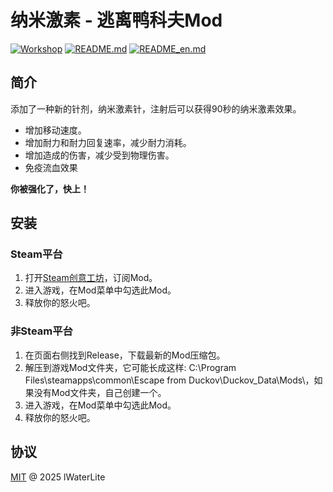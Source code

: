 #  纳米激素 - 逃离鸭科夫Mod

[![Workshop](https://img.shields.io/badge/Workshop-NanoInjector-blue)](https://steamcommunity.com/sharedfiles/filedetails/?id=3596071688) [![README.md](https://img.shields.io/badge/README-CN-green)](README.md) [![README_en.md](https://img.shields.io/badge/README-EN-green)](README_en.md)

## 简介

添加了一种新的针剂，纳米激素针，注射后可以获得90秒的纳米激素效果。

- 增加移动速度。
- 增加耐力和耐力回复速率，减少耐力消耗。
- 增加造成的伤害，减少受到物理伤害。
- 免疫流血效果

**你被强化了，快上！**

## 安装

### Steam平台

1. 打开[Steam创意工坊](https://steamcommunity.com/sharedfiles/filedetails/?id=3596071688)，订阅Mod。
2. 进入游戏，在Mod菜单中勾选此Mod。
3. 释放你的怒火吧。

### 非Steam平台

1. 在页面右侧找到Release，下载最新的Mod压缩包。
2. 解压到游戏Mod文件夹，它可能长成这样: C:\Program Files\steamapps\common\Escape from Duckov\Duckov_Data\Mods\，如果没有Mod文件夹，自己创建一个。
3. 进入游戏，在Mod菜单中勾选此Mod。
4. 释放你的怒火吧。

## 协议

[MIT](LICENSE) @ 2025 lWaterLite